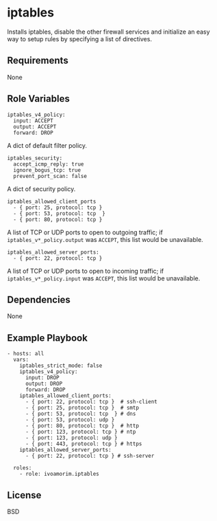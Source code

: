 iptables
=========

Installs iptables, disable the other firewall services and initialize an easy way
to setup rules by specifying a list of directives.

Requirements
------------

None

Role Variables
--------------

```
iptables_v4_policy:
  input: ACCEPT
  output: ACCEPT
  forward: DROP
```
A dict of default filter policy.
```
iptables_security:
  accept_icmp_reply: true
  ignore_bogus_tcp: true
  prevent_port_scan: false
```
A dict of security policy.
```
iptables_allowed_client_ports
  - { port: 25, protocol: tcp }
  - { port: 53, protocol: tcp  }
  - { port: 80, protocol: tcp }
```
A list of TCP or UDP ports to open to outgoing traffic; if `iptables_v*_policy.output` was `ACCEPT`, this list would be unavailable.
```
iptables_allowed_server_ports:
  - { port: 22, protocol: tcp }
```
A list of TCP or UDP ports to open to incoming traffic; if `iptables_v*_policy.input` was `ACCEPT`, this list would be unavailable.

Dependencies
------------

None

Example Playbook
----------------
```
- hosts: all
  vars:
    iptables_strict_mode: false
    iptables_v4_policy:
      input: DROP
      output: DROP
      forward: DROP
    iptables_allowed_client_ports:
      - { port: 22, protocol: tcp }  # ssh-client
      - { port: 25, protocol: tcp }  # smtp
      - { port: 53, protocol: tcp  } # dns
      - { port: 53, protocol: udp }  
      - { port: 80, protocol: tcp }  # http
      - { port: 123, protocol: tcp } # ntp
      - { port: 123, protocol: udp }
      - { port: 443, protocol: tcp } # https
    iptables_allowed_server_ports:
      - { port: 22, protocol: tcp } # ssh-server

  roles:
    - role: ivoamorim.iptables
```

License
-------

BSD
